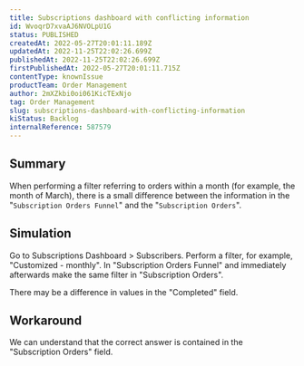 ```yaml
---
title: Subscriptions dashboard with conflicting information
id: WvoqrD7xvaAJ6NVOLpU1G
status: PUBLISHED
createdAt: 2022-05-27T20:01:11.189Z
updatedAt: 2022-11-25T22:02:26.699Z
publishedAt: 2022-11-25T22:02:26.699Z
firstPublishedAt: 2022-05-27T20:01:11.715Z
contentType: knownIssue
productTeam: Order Management
author: 2mXZkbi0oi061KicTExNjo
tag: Order Management
slug: subscriptions-dashboard-with-conflicting-information
kiStatus: Backlog
internalReference: 587579
---
```


## Summary



When performing a filter referring to orders within a month (for example, the month of March), there is a small difference between the information in the "`Subscription Orders Funnel`" and the "`Subscription Orders`".






## Simulation



Go to Subscriptions Dashboard > Subscribers. Perform a filter, for example, "Customized - monthly". In "Subscription Orders Funnel" and immediately afterwards make the same filter in "Subscription Orders".

There may be a difference in values in the "Completed" field.






## Workaround



We can understand that the correct answer is contained in the "Subscription Orders" field.

